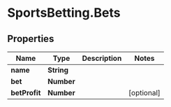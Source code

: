 # SportsBetting.Bets

## Properties
Name | Type | Description | Notes
------------ | ------------- | ------------- | -------------
**name** | **String** |  | 
**bet** | **Number** |  | 
**betProfit** | **Number** |  | [optional] 
